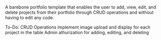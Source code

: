 A barebone portfolio template that enables the user to add, view, edit, and delete projects from their portfolio through CRUD operations and without having to edit any code.

To-Do:
CRUD Operations
implement image upload and display for each project in the table
Admin athurization for adding, editing, and deleting 
